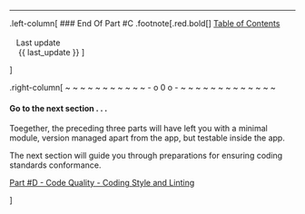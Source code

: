 ---

 .left-column[
    ### End Of Part #C
.footnote[.red.bold[] [
Table of Contents](./toc.html)
<br />
<br />&nbsp; &nbsp;Last update
<br />&nbsp; &nbsp; {{ last_update  }}
]
<!-- H -->]
.right-column[
~ ~ ~ ~ ~ ~ ~ ~ ~ ~ ~ - o 0 o - ~ ~ ~ ~ ~ ~ ~ ~ ~ ~ ~ ~ ~

#### Go to the next section . . . 

Toegether, the preceding three parts will have left you with a minimal module, version managed apart from the app, but testable inside the app. 

The next section will guide you through preparations for ensuring coding standards conformance. 

[Part #D - Code Quality - Coding Style and Linting](./toc.html?part=D)


<!-- B -->]
